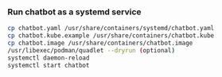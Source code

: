 ### Run chatbot as a systemd service

```bash
cp chatbot.yaml /usr/share/containers/systemd/chatbot.yaml
cp chatbot.kube.example /usr/share/containers/chatbot.kube
cp chatbot.image /usr/share/containers/chatbot.image
/usr/libexec/podman/quadlet --dryrun (optional)
systemctl daemon-reload
systemctl start chatbot
```
